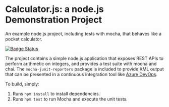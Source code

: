 Calculator.js: a node.js Demonstration Project
==============================================
An example node.js project, including tests with mocha, that behaves like
a pocket calculator.

[![Badge Status](https://dev.azure.com/tonypaiwhite/AZ400_LAB/_apis/build/status/ChihYunPai.calculator?branchName=master)](https://dev.azure.com/tonypaiwhite/AZ400_LAB/_build?definitionId=7)

The project contains a simple node.js application that exposes REST APIs
to perform arithmetic on integers, and provides a test suite with mocha
and chai.  The `mocha-junit-reporters` package is included to provide XML
output that can be presented in a continuous integration tool like
[Azure DevOps](https://azure.com/devops).

To build, simply:

1. Runs `npm install` to install dependencies.
2. Runs `npm test` to run Mocha and execute the unit tests.
